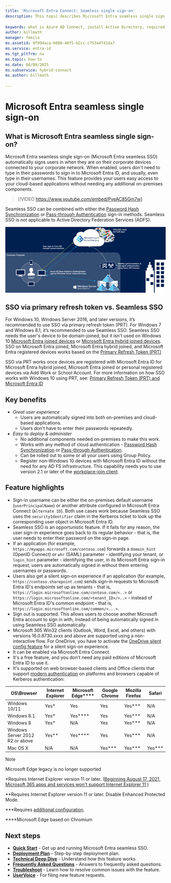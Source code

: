 ```yaml
---
title: 'Microsoft Entra Connect: Seamless single sign-on'
description: This topic describes Microsoft Entra seamless single sign-on and how it allows you to provide true single sign-on for corporate desktop users inside your corporate network.

keywords: what is Azure AD Connect, install Active Directory, required components for Azure AD, SSO, Single Sign-on
author: billmath
manager: femila
ms.assetid: 9f994aca-6088-40f5-b2cc-c753a4f41da7
ms.service: entra-id
ms.tgt_pltfrm: na
ms.topic: how-to
ms.date: 04/09/2025
ms.subservice: hybrid-connect
ms.author: billmath

---
```

# Microsoft Entra seamless single sign-on

<a name='what-is-azure-active-directory-seamless-single-sign-on'></a>

## What is Microsoft Entra seamless single sign-on?

Microsoft Entra seamless single sign-on (Microsoft Entra seamless SSO) automatically signs users in when they are on their corporate devices connected to your corporate network. When enabled, users don't need to type in their passwords to sign in to Microsoft Entra ID, and usually, even type in their usernames. This feature provides your users easy access to your cloud-based applications without needing any additional on-premises components.

>[!VIDEO https://www.youtube.com/embed/PyeAC85Gm7w]

Seamless SSO can be combined with either the [Password Hash Synchronization](how-to-connect-password-hash-synchronization.md) or [Pass-through Authentication](how-to-connect-pta.md) sign-in methods. Seamless SSO is *not* applicable to Active Directory Federation Services (ADFS).

![Seamless single sign-on](./media/how-to-connect-sso/sso1.png)

## SSO via primary refresh token vs. Seamless SSO

For Windows 10, Windows Server 2016, and later versions, it’s recommended to use SSO via primary refresh token (PRT). For Windows 7 and Windows 8.1, it’s recommended to use Seamless SSO.
Seamless SSO needs the user's device to be domain-joined, but it isn't used on Windows 10 [Microsoft Entra joined devices](~/identity/devices/concept-directory-join.md) or [Microsoft Entra hybrid joined devices](~/identity/devices/concept-hybrid-join.md). SSO on Microsoft Entra joined, Microsoft Entra hybrid joined, and Microsoft Entra registered devices works based on the [Primary Refresh Token (PRT)](~/identity/devices/concept-primary-refresh-token.md)

SSO via PRT works once devices are registered with Microsoft Entra ID for Microsoft Entra hybrid joined, Microsoft Entra joined or personal registered devices via Add Work or School Account. 
For more information on how SSO works with Windows 10 using PRT, see: [Primary Refresh Token (PRT) and Microsoft Entra ID](~/identity/devices/concept-primary-refresh-token.md)


## Key benefits

- *Great user experience*
  - Users are automatically signed into both on-premises and cloud-based applications.
  - Users don't have to enter their passwords repeatedly.
- *Easy to deploy & administer*
  - No additional components needed on-premises to make this work.
  - Works with any method of cloud authentication - [Password Hash Synchronization](how-to-connect-password-hash-synchronization.md) or [Pass-through Authentication](how-to-connect-pta.md).
  - Can be rolled out to some or all your users using Group Policy.
  - Register non-Windows 10 devices with Microsoft Entra ID without the need for any AD FS infrastructure. This capability needs you to use version 2.1 or later of the [workplace-join client](https://www.microsoft.com/download/details.aspx?id=53554).

## Feature highlights

- Sign-in username can be either the on-premises default username (`userPrincipalName`) or another attribute configured in Microsoft Entra Connect (`Alternate ID`). Both use cases work because Seamless SSO uses the `securityIdentifier` claim in the Kerberos ticket to look up the corresponding user object in Microsoft Entra ID.
- Seamless SSO is an opportunistic feature. If it fails for any reason, the user sign-in experience goes back to its regular behavior - that is, the user needs to enter their password on the sign-in page.
- If an application (for example,  `https://myapps.microsoft.com/contoso.com`) forwards a `domain_hint` (OpenID Connect) or `whr` (SAML) parameter - identifying your tenant, or `login_hint` parameter - identifying the user, in its Microsoft Entra sign-in request, users are automatically signed in without them entering usernames or passwords.
- Users also get a silent sign-on experience if an application (for example, `https://contoso.sharepoint.com`) sends sign-in requests to Microsoft Entra ID's endpoints set up as tenants - that is, `https://login.microsoftonline.com/contoso.com/<..>` or `https://login.microsoftonline.com/<tenant_ID>/<..>` - instead of Microsoft Entra ID's common endpoint - that is, `https://login.microsoftonline.com/common/<...>`.
- Sign out is supported. This allows users to choose another Microsoft Entra account to sign in with, instead of being automatically signed in using Seamless SSO automatically.
- Microsoft 365 Win32 clients (Outlook, Word, Excel, and others) with versions 16.0.8730.xxxx and above are supported using a non-interactive flow. For OneDrive, you have to activate the [OneDrive silent config feature](https://techcommunity.microsoft.com/t5/Microsoft-OneDrive-Blog/Previews-for-Silent-Sync-Account-Configuration-and-Bandwidth/ba-p/120894) for a silent sign-on experience.
- It can be enabled via Microsoft Entra Connect.
- It's a free feature, and you don't need any paid editions of Microsoft Entra ID to use it.
- It's supported on web browser-based clients and Office clients that support [modern authentication](/microsoft-365/enterprise/modern-auth-for-office-2013-and-2016) on platforms and browsers capable of Kerberos authentication:

| OS\Browser |Internet Explorer|Microsoft Edge\*\*\*\*|Google Chrome|Mozilla Firefox|Safari|
| --- | --- |--- | --- | --- | -- |
|Windows 10/11|Yes\*|Yes|Yes|Yes\*\*\*|N/A|
|Windows 8.1|Yes\*|Yes*\*\*\*|Yes|Yes\*\*\*|N/A|
|Windows 8|Yes\*|N/A|Yes|Yes\*\*\*|N/A|
|Windows Server 2012 R2 or above|Yes\*\*|Yes****|Yes|Yes\*\*\*|N/A|
|Mac OS X|N/A|N/A|Yes\*\*\*|Yes\*\*\*|Yes\*\*\*|

 > [!NOTE]
 >Microsoft Edge legacy is no longer supported


\*Requires Internet Explorer version 11 or later. ([Beginning August 17, 2021, Microsoft 365 apps and services won't support Internet Explorer 11](https://techcommunity.microsoft.com/t5/microsoft-365-blog/microsoft-365-apps-say-farewell-to-internet-explorer-11-and/ba-p/1591666).)

\*\*Requires Internet Explorer version 11 or later. Disable Enhanced Protected Mode.

\*\*\*Requires [additional configuration](how-to-connect-sso-quick-start.md#browser-considerations).

\*\*\*\*Microsoft Edge based on Chromium

## Next steps

- [**Quick Start**](how-to-connect-sso-quick-start.md) - Get up and running Microsoft Entra seamless SSO.
- [**Deployment Plan**](~/identity/enterprise-apps/plan-sso-deployment.md) - Step-by-step deployment plan.
- [**Technical Deep Dive**](how-to-connect-sso-how-it-works.md) - Understand how this feature works.
- [**Frequently Asked Questions**](how-to-connect-sso-faq.yml) - Answers to frequently asked questions.
- [**Troubleshoot**](tshoot-connect-sso.md) - Learn how to resolve common issues with the feature.
- [**UserVoice**](https://feedback.azure.com/d365community/forum/22920db1-ad25-ec11-b6e6-000d3a4f0789) - For filing new feature requests.
